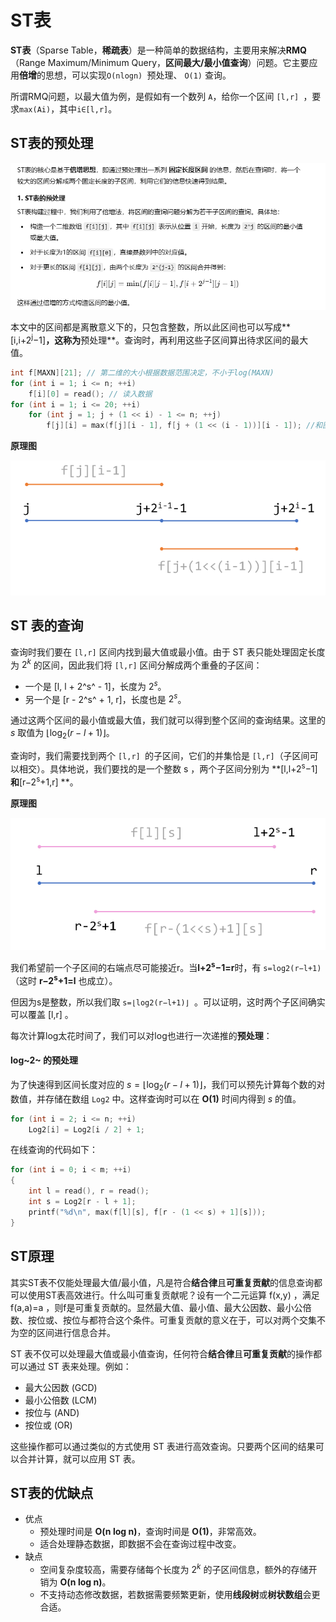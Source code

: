 # ST表

**ST表**（Sparse Table，**稀疏表**）是一种简单的数据结构，主要用来解决**RMQ**（Range Maximum/Minimum Query，**区间最大/最小值查询**）问题。它主要应用**倍增**的思想，可以实现`O(nlog⁡n) `预处理、 `O(1)` 查询。

所谓RMQ问题，以最大值为例，是假如有一个数列 `A`，给你一个区间 `[l,r] `，要求`max(Ai)`，其中`i∈[l,r]`。

## ST表的预处理

![image-20240913142650352](../../Image/image-20240913142650352.png)

本文中的区间都是离散意义下的，只包含整数，所以此区间也可以写成**[i,i+2<sup>j</sup>−1]**，这称为**预处理**。查询时，再利用这些子区间算出待求区间的最大值。

```cpp
int f[MAXN][21]; // 第二维的大小根据数据范围决定，不小于log(MAXN)
for (int i = 1; i <= n; ++i)
    f[i][0] = read(); // 读入数据
for (int i = 1; i <= 20; ++i)
    for (int j = 1; j + (1 << i) - 1 <= n; ++j)
        f[j][i] = max(f[j][i - 1], f[j + (1 << (i - 1))][i - 1]); //和图的i，j相反
```

**原理图**

![image-20230415153023530](../../Image/image-20230415153023530.png)

## ST 表的查询

查询时我们要在 `[l,r]` 区间内找到最大值或最小值。由于 ST 表只能处理固定长度为 $2^k$ 的区间，因此我们将 `[l,r]` 区间分解成两个重叠的子区间：

- 一个是 [l, l + 2^s^ - 1]，长度为 $2^s$。
- 另一个是 [r - 2^s^ + 1, r]，长度也是 $2^s$。

通过这两个区间的最小值或最大值，我们就可以得到整个区间的查询结果。这里的 $s$ 取值为 $\lfloor \log_2 (r - l + 1) \rfloor$。

查询时，我们需要找到两个 `[l,r] `的子区间，它们的并集恰是 `[l,r]`（子区间可以相交）。具体地说，我们要找的是一个整数 s ，两个子区间分别为 **[l,l+2<sup>s</sup>−1]**和**[r−2<sup>s</sup>+1,r] **。

**原理图**

![image-20230415153513902](../../Image/image-20230415153513902.png)

我们希望前一个子区间的右端点尽可能接近r。当**l+2<sup>s</sup>−1=r**时，有 `s=log2⁡(r−l+1) `（这时 **r−2<sup>s</sup>+1=l** 也成立）。

但因为s是整数，所以我们取 `s=⌊log2⁡(r−l+1)⌋ `。可以证明，这时两个子区间确实可以覆盖 [l,r] 。

每次计算log太花时间了，我们可以对log也进行一次递推的**预处理**：

#### **log~2~ 的预处理**

为了快速得到区间长度对应的 $s = \lfloor \log_2 (r - l + 1) \rfloor$，我们可以预先计算每个数的对数值，并存储在数组 `Log2` 中。这样查询时可以在 **O(1)** 时间内得到 $s$ 的值。

```cpp
for (int i = 2; i <= n; ++i)
    Log2[i] = Log2[i / 2] + 1;
```

在线查询的代码如下：

```cpp
for (int i = 0; i < m; ++i)
{
    int l = read(), r = read();
    int s = Log2[r - l + 1];
    printf("%d\n", max(f[l][s], f[r - (1 << s) + 1][s]));
}
```

## ST原理

其实ST表不仅能处理最大值/最小值，凡是符合**结合律**且**可重复贡献**的信息查询都可以使用ST表高效进行。什么叫可重复贡献呢？设有一个二元运算 f(x,y) ，满足 f(a,a)=a ，则f是可重复贡献的。显然最大值、最小值、最大公因数、最小公倍数、按位或、按位与都符合这个条件。可重复贡献的意义在于，可以对两个交集不为空的区间进行信息合并。

ST 表不仅可以处理最大值或最小值查询，任何符合**结合律**且**可重复贡献**的操作都可以通过 ST 表来处理。例如：

- 最大公因数 (GCD)
- 最小公倍数 (LCM)
- 按位与 (AND)
- 按位或 (OR)

这些操作都可以通过类似的方式使用 ST 表进行高效查询。只要两个区间的结果可以合并计算，就可以应用 ST 表。

##  **ST表的优缺点**

- 优点
  - 预处理时间是 **O(n log n)**，查询时间是 **O(1)**，非常高效。
  - 适合处理静态数据，即数据不会在查询过程中改变。
- 缺点
  - 空间复杂度较高，需要存储每个长度为 $2^k$ 的子区间信息，额外的存储开销为 **O(n log n)**。
  - 不支持动态修改数据，若数据需要频繁更新，使用**线段树**或**树状数组**会更合适。

